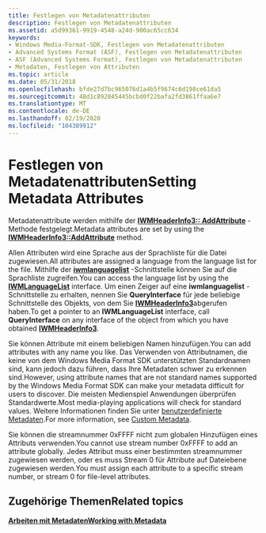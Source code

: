 ```yaml
---
title: Festlegen von Metadatenattributen
description: Festlegen von Metadatenattributen
ms.assetid: a5d99361-9919-4548-a24d-900ac65cc634
keywords:
- Windows Media-Format-SDK, Festlegen von Metadatenattributen
- Advanced Systems Format (ASF), Festlegen von Metadatenattributen
- ASF (Advanced Systems Format), Festlegen von Metadatenattributen
- Metadaten, Festlegen von Attributen
ms.topic: article
ms.date: 05/31/2018
ms.openlocfilehash: bfde27d7bc965076d1a4b5f9674c6d198ce61da5
ms.sourcegitcommit: 48d1c892045445bcbd0f22bafa2fd3861ffaa6e7
ms.translationtype: MT
ms.contentlocale: de-DE
ms.lasthandoff: 02/19/2020
ms.locfileid: "104389912"
---
```

# <a name="setting-metadata-attributes"></a><span data-ttu-id="03666-107">Festlegen von Metadatenattributen</span><span class="sxs-lookup"><span data-stu-id="03666-107">Setting Metadata Attributes</span></span>

<span data-ttu-id="03666-108">Metadatenattribute werden mithilfe der [**IWMHeaderInfo3:: AddAttribute**](/previous-versions/windows/desktop/api/Wmsdkidl/nf-wmsdkidl-iwmheaderinfo3-addattribute) -Methode festgelegt.</span><span class="sxs-lookup"><span data-stu-id="03666-108">Metadata attributes are set by using the [**IWMHeaderInfo3::AddAttribute**](/previous-versions/windows/desktop/api/Wmsdkidl/nf-wmsdkidl-iwmheaderinfo3-addattribute) method.</span></span>

<span data-ttu-id="03666-109">Allen Attributen wird eine Sprache aus der Sprachliste für die Datei zugewiesen.</span><span class="sxs-lookup"><span data-stu-id="03666-109">All attributes are assigned a language from the language list for the file.</span></span> <span data-ttu-id="03666-110">Mithilfe der [**iwmlanguagelist**](/previous-versions/windows/desktop/api/wmsdkidl/nn-wmsdkidl-iwmlanguagelist) -Schnittstelle können Sie auf die Sprachliste zugreifen.</span><span class="sxs-lookup"><span data-stu-id="03666-110">You can access the language list by using the [**IWMLanguageList**](/previous-versions/windows/desktop/api/wmsdkidl/nn-wmsdkidl-iwmlanguagelist) interface.</span></span> <span data-ttu-id="03666-111">Um einen Zeiger auf eine **iwmlanguagelist** -Schnittstelle zu erhalten, nennen Sie **QueryInterface** für jede beliebige Schnittstelle des Objekts, von dem Sie [**IWMHeaderInfo3**](/previous-versions/windows/desktop/api/wmsdkidl/nn-wmsdkidl-iwmheaderinfo3)abgerufen haben.</span><span class="sxs-lookup"><span data-stu-id="03666-111">To get a pointer to an **IWMLanguageList** interface, call **QueryInterface** on any interface of the object from which you have obtained [**IWMHeaderInfo3**](/previous-versions/windows/desktop/api/wmsdkidl/nn-wmsdkidl-iwmheaderinfo3).</span></span>

<span data-ttu-id="03666-112">Sie können Attribute mit einem beliebigen Namen hinzufügen.</span><span class="sxs-lookup"><span data-stu-id="03666-112">You can add attributes with any name you like.</span></span> <span data-ttu-id="03666-113">Das Verwenden von Attributnamen, die keine von dem Windows Media Format SDK unterstützten Standardnamen sind, kann jedoch dazu führen, dass Ihre Metadaten schwer zu erkennen sind.</span><span class="sxs-lookup"><span data-stu-id="03666-113">However, using attribute names that are not standard names supported by the Windows Media Format SDK can make your metadata difficult for users to discover.</span></span> <span data-ttu-id="03666-114">Die meisten Medienspiel Anwendungen überprüfen Standardwerte.</span><span class="sxs-lookup"><span data-stu-id="03666-114">Most media-playing applications will check for standard values.</span></span> <span data-ttu-id="03666-115">Weitere Informationen finden Sie unter [benutzerdefinierte Metadaten](custom-metadata.md).</span><span class="sxs-lookup"><span data-stu-id="03666-115">For more information, see [Custom Metadata](custom-metadata.md).</span></span>

<span data-ttu-id="03666-116">Sie können die streamnummer 0xFFFF nicht zum globalen Hinzufügen eines Attributs verwenden.</span><span class="sxs-lookup"><span data-stu-id="03666-116">You cannot use stream number 0xFFFF to add an attribute globally.</span></span> <span data-ttu-id="03666-117">Jedes Attribut muss einer bestimmten streamnummer zugewiesen werden, oder es muss Stream 0 für Attribute auf Dateiebene zugewiesen werden.</span><span class="sxs-lookup"><span data-stu-id="03666-117">You must assign each attribute to a specific stream number, or stream 0 for file-level attributes.</span></span>

## <a name="related-topics"></a><span data-ttu-id="03666-118">Zugehörige Themen</span><span class="sxs-lookup"><span data-stu-id="03666-118">Related topics</span></span>

<dl> <dt>

[<span data-ttu-id="03666-119">**Arbeiten mit Metadaten**</span><span class="sxs-lookup"><span data-stu-id="03666-119">**Working with Metadata**</span></span>](working-with-metadata.md)
</dt> </dl>

 

 





